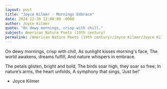 ```yaml
---
layout: post
title: "Joyce Kilmer - Mornings Embrace"
date: 2024-12-30 12:00:00 -0000
author: Joyce Kilmer
quote: "On dewy mornings, crisp with chill,"
subject: American Nature Poets (19th century)
permalink: /American Nature Poets (19th century)/Joyce Kilmer/Joyce Kilmer - Mornings Embrace
---
```


On dewy mornings, crisp with chill,
As sunlight kisses morning's face,
The world awakens, dreams fulfill,
And nature whispers in embrace.

The petals glisten, bright and bold,
The birds soar high, they soar so free;
In nature’s arms, the heart unfolds,
A symphony that sings, ‘Just be!’

- Joyce Kilmer
